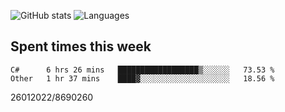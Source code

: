 ![GitHub stats](https://github-readme-stats.vercel.app/api?username=emipa606&theme=github_dark&show_icons=true) 
![Languages](https://github-readme-stats.vercel.app/api/top-langs/?username=emipa606&theme=github_dark&layout=compact)

## Spent times this week
<!--START_SECTION:waka-->

```text
C#      6 hrs 26 mins   ██████████████████▒░░░░░░   73.53 %
Other   1 hr 37 mins    ████▓░░░░░░░░░░░░░░░░░░░░   18.56 %
```

<!--END_SECTION:waka-->


26012022/8690260
